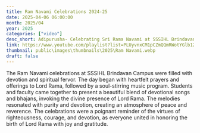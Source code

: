 ```yaml
---
title: Ram Navami Celebrations 2024-25
date: 2025-04-06 06:00:00
month: 2025/04
year: 2025
categories: ["video"]
desc_short: Adipurusha- Celebrating Sri Rama Navami at SSSIHL Brindavan campus 
link: https://www.youtube.com/playlist?list=PLUyvnxCM1pCZmQQmRWotYGlb12cFPdQxn
thumbnail: public\images\thumbnails\2025\Ram Navami.webp
draft: false
---
```


 The Ram Navami celebrations at SSSIHL Brindavan Campus were filled with devotion and spiritual fervor. The day began with heartfelt prayers and offerings to Lord Rama, followed by a soul-stirring music program. Students and faculty came together to present a beautiful blend of devotional songs and bhajans, invoking the divine presence of Lord Rama. The melodies resonated with purity and devotion, creating an atmosphere of peace and reverence. The celebrations were a poignant reminder of the virtues of righteousness, courage, and devotion, as everyone united in honoring the birth of Lord Rama with joy and gratitude.
